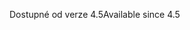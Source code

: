 <span data-ttu-id="7cbd7-101">Dostupné od verze 4.5</span><span class="sxs-lookup"><span data-stu-id="7cbd7-101">Available since 4.5</span></span>